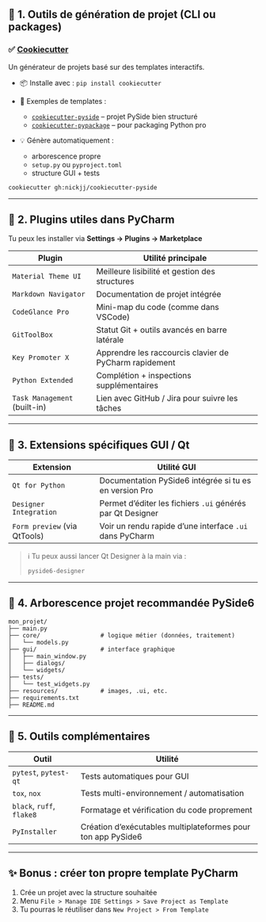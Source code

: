 
## 🔧 1. **Outils de génération de projet (CLI ou packages)**

### ✅ [**Cookiecutter**](https://cookiecutter.readthedocs.io/)

Un générateur de projets basé sur des templates interactifs.

* 📦 Installe avec : `pip install cookiecutter`
* 📁 Exemples de templates :

  * [`cookiecutter-pyside`](https://github.com/nickjj/cookiecutter-pyside) – projet PySide bien structuré
  * [`cookiecutter-pypackage`](https://github.com/audreyfeldroy/cookiecutter-pypackage) – pour packaging Python pro
* 💡 Génère automatiquement :

  * arborescence propre
  * `setup.py` ou `pyproject.toml`
  * structure GUI + tests

```bash
cookiecutter gh:nickjj/cookiecutter-pyside
```

---

## 🧩 2. **Plugins utiles dans PyCharm**

Tu peux les installer via **Settings → Plugins → Marketplace**

| Plugin                       | Utilité principale                                     |
| ---------------------------- | ------------------------------------------------------ |
| `Material Theme UI`          | Meilleure lisibilité et gestion des structures         |
| `Markdown Navigator`         | Documentation de projet intégrée                       |
| `CodeGlance Pro`             | Mini-map du code (comme dans VSCode)                   |
| `GitToolBox`                 | Statut Git + outils avancés en barre latérale          |
| `Key Promoter X`             | Apprendre les raccourcis clavier de PyCharm rapidement |
| `Python Extended`            | Complétion + inspections supplémentaires               |
| `Task Management` (built-in) | Lien avec GitHub / Jira pour suivre les tâches         |

---

## 🧰 3. **Extensions spécifiques GUI / Qt**

| Extension                    | Utilité GUI                                                |
| ---------------------------- | ---------------------------------------------------------- |
| `Qt for Python`              | Documentation PySide6 intégrée si tu es en version Pro     |
| `Designer Integration`       | Permet d’éditer les fichiers `.ui` générés par Qt Designer |
| `Form preview` (via QtTools) | Voir un rendu rapide d’une interface `.ui` dans PyCharm    |

> ℹ️ Tu peux aussi lancer Qt Designer à la main via :
>
> ```bash
> pyside6-designer
> ```

---

## 📁 4. **Arborescence projet recommandée PySide6**

```
mon_projet/
├── main.py
├── core/                 # logique métier (données, traitement)
│   └── models.py
├── gui/                  # interface graphique
│   ├── main_window.py
│   ├── dialogs/
│   └── widgets/
├── tests/
│   └── test_widgets.py
├── resources/            # images, .ui, etc.
├── requirements.txt
├── README.md
```

---

## 🧪 5. **Outils complémentaires**

| Outil                     | Utilité                                                      |
| ------------------------- | ------------------------------------------------------------ |
| `pytest`, `pytest-qt`     | Tests automatiques pour GUI                                  |
| `tox`, `nox`              | Tests multi-environnement / automatisation                   |
| `black`, `ruff`, `flake8` | Formatage et vérification du code proprement                 |
| `PyInstaller`             | Création d’exécutables multiplateformes pour ton app PySide6 |

---

## ✨ Bonus : créer ton propre template PyCharm

1. Crée un projet avec la structure souhaitée
2. Menu `File > Manage IDE Settings > Save Project as Template`
3. Tu pourras le réutiliser dans `New Project > From Template`

